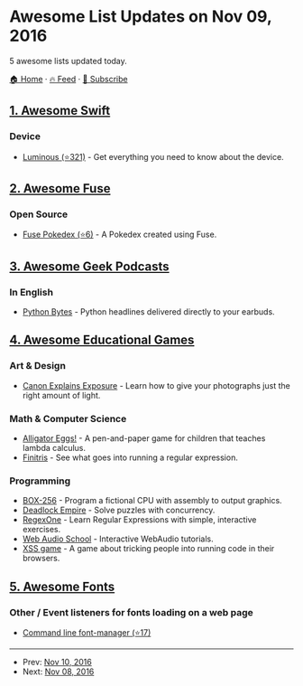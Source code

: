 # Awesome List Updates on Nov 09, 2016

5 awesome lists updated today.

[🏠 Home](/README.md) · [🔥 Feed](https://test.trackawesomelist.com/feed.xml) · [📮 Subscribe](https://trackawesomelist.us17.list-manage.com/subscribe?u=d2f0117aa829c83a63ec63c2f&id=36a103854c)



## [1. Awesome Swift](/content/matteocrippa/awesome-swift/README.md)

### Device

*   [Luminous (⭐321)](https://github.com/andrealufino/Luminous) - Get everything you need to know about the device.

## [2. Awesome Fuse](/content/fuse-compound/awesome-fuse/README.md)

### Open Source

*   [Fuse Pokedex (⭐6)](https://github.com/franzsilva/FusePokeDex) - A Pokedex created using Fuse.

## [3. Awesome Geek Podcasts](/content/ayr-ton/awesome-geek-podcasts/README.md)

### In English

*   [Python Bytes](https://pythonbytes.fm/) - Python headlines delivered directly to your earbuds.

## [4. Awesome Educational Games](/content/yrgo/awesome-educational-games/README.md)

### Art & Design

*   [Canon Explains Exposure](http://www.canonoutsideofauto.ca/) - Learn how to give your photographs just the right amount of light.

### Math & Computer Science

*   [Alligator Eggs!](http://worrydream.com/#!/AlligatorEggs) - A pen-and-paper game for children that teaches lambda calculus.
*   [Finitris](http://www.postcrashgames.com/finitris/) - See what goes into running a regular expression.

### Programming

*   [BOX-256](http://box-256.com/) - Program a fictional CPU with assembly to output graphics.
*   [Deadlock Empire](https://deadlockempire.github.io/) - Solve puzzles with concurrency.
*   [RegexOne](https://regexone.com/lesson/introduction_abcs) - Learn Regular Expressions with simple, interactive exercises.
*   [Web Audio School](https://mmckegg.github.io/web-audio-school/) - Interactive WebAudio tutorials.
*   [XSS game](https://xss-game.appspot.com) - A game about tricking people into running code in their browsers.

## [5. Awesome Fonts](/content/brabadu/awesome-fonts/README.md)

### Other / Event listeners for fonts loading on a web page

*   [Command line font-manager (⭐17)](https://github.com/alyssais/font)

---

- Prev: [Nov 10, 2016](/content/2016/11/10/README.md)
- Next: [Nov 08, 2016](/content/2016/11/08/README.md)